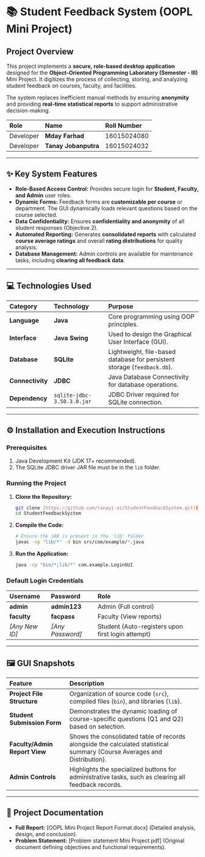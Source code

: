 # 📚 Student Feedback System (OOPL Mini Project)

## Project Overview

This project implements a **secure, role-based desktop application** designed for the **Object-Oriented Programming Laboratory (Semester - III)** Mini Project. It digitizes the process of collecting, storing, and analyzing student feedback on courses, faculty, and facilities.

The system replaces inefficient manual methods by ensuring **anonymity** and providing **real-time statistical reports** to support administrative decision-making.

| Role | Name | Roll Number |
| :--- | :--- | :--- |
| Developer | **Mday Farhad** | 16015024080 |
| Developer | **Tanay Jobanputra** | 16015024032 |

***

## ✨ Key System Features

* **Role-Based Access Control:** Provides secure login for **Student, Faculty, and Admin** user roles.
* **Dynamic Forms:** Feedback forms are **customizable per course** or department. The GUI dynamically loads relevant questions based on the course selected.
* **Data Confidentiality:** Ensures **confidentiality and anonymity** of all student responses (Objective 2).
* **Automated Reporting:** Generates **consolidated reports** with calculated **course average ratings** and overall **rating distributions** for quality analysis.
* **Database Management:** Admin controls are available for maintenance tasks, including **clearing all feedback data**.

***

## 💻 Technologies Used

| Category | Technology | Purpose |
| :--- | :--- | :--- |
| **Language** | **Java** | Core programming using OOP principles. |
| **Interface** | **Java Swing** | Used to design the Graphical User Interface (GUI). |
| **Database** | **SQLite** | Lightweight, file-based database for persistent storage (`feedback.db`). |
| **Connectivity**| **JDBC** | Java Database Connectivity for database operations. |
| **Dependency**| `sqlite-jdbc-3.50.3.0.jar` | JDBC Driver required for SQLite connection. |

***

## ⚙️ Installation and Execution Instructions

### Prerequisites
1.  Java Development Kit (JDK 17+ recommended).
2.  The SQLite JDBC driver JAR file must be in the `lib` folder.

### Running the Project
1.  **Clone the Repository:**
    ```bash
    git clone [https://github.com/tanayj-ai/StudentFeedbackSystem.git](https://github.com/tanayj-ai/StudentFeedbackSystem.git)
    cd StudentFeedbackSystem
    ```
2.  **Compile the Code:**
    ```bash
    # Ensure the JAR is present in the 'lib' folder
    javac -cp "lib/*" -d bin src/com/example/*.java
    ```
3.  **Run the Application:**
    ```bash
    java -cp "bin/*;lib/*" com.example.LoginGUI
    ```

### Default Login Credentials
| Username | Password | Role |
| :--- | :--- | :--- |
| **admin** | **admin123** | Admin (Full control) |
| **faculty** | **facpass** | Faculty (View reports) |
| *[Any New ID]* | *[Any Password]* | Student (Auto-registers upon first login attempt) |

***

## 🖼️ GUI Snapshots

| Feature | Description |
| :--- | :--- |
| **Project File Structure** | Organization of source code (`src`), compiled files (`bin`), and libraries (`lib`). |
| **Student Submission Form** | Demonstrates the dynamic loading of course-specific questions (Q1 and Q2) based on selection. |
| **Faculty/Admin Report View** | Shows the consolidated table of records alongside the calculated statistical summary (Course Averages and Distribution). |
| **Admin Controls** | Highlights the specialized buttons for administrative tasks, such as clearing all feedback records. |

***

## 📄 Project Documentation

* **Full Report:** [OOPL Mini Project Report Format.docx] (Detailed analysis, design, and conclusion).
* **Problem Statement:** [Problem statement Mini Project.pdf] (Original document defining objectives and functional requirements).
